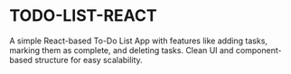# TODO-LIST-REACT
A simple React-based To-Do List App with features like adding tasks, marking them as complete, and deleting tasks. Clean UI and component-based structure for easy scalability.
